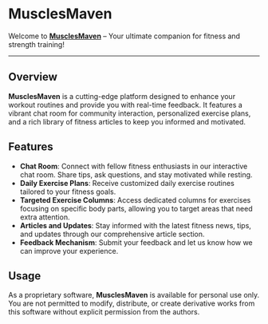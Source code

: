 # MusclesMaven

Welcome to **[MusclesMaven](https://musclemaven.onrender.com)** – Your ultimate companion for fitness and strength training! 

---

## Overview

**MusclesMaven** is a cutting-edge platform designed to enhance your workout routines and provide you with real-time feedback. It features a vibrant chat room for community interaction, personalized exercise plans, and a rich library of fitness articles to keep you informed and motivated.

## Features

- **Chat Room**: Connect with fellow fitness enthusiasts in our interactive chat room. Share tips, ask questions, and stay motivated while resting.
- **Daily Exercise Plans**: Receive customized daily exercise routines tailored to your fitness goals.
- **Targeted Exercise Columns**: Access dedicated columns for exercises focusing on specific body parts, allowing you to target areas that need extra attention.
- **Articles and Updates**: Stay informed with the latest fitness news, tips, and updates through our comprehensive article section.
- **Feedback Mechanism**: Submit your feedback and let us know how we can improve your experience.

## Usage

As a proprietary software, **MusclesMaven** is available for personal use only. You are not permitted to modify, distribute, or create derivative works from this software without explicit permission from the authors.
